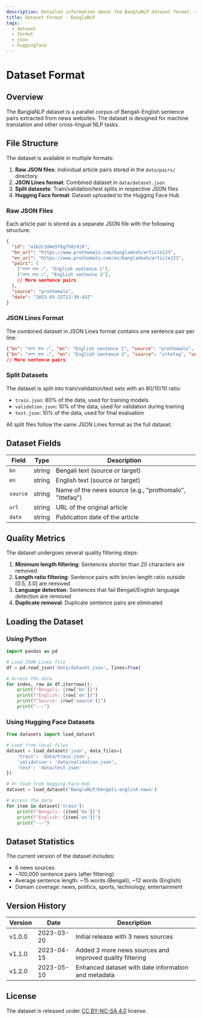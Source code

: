 ```yaml
---
description: Detailed information about the BanglaNLP dataset format, structure, and specifications
title: Dataset Format - BanglaNLP
tags:
  - dataset
  - format
  - json
  - huggingface
---
```


# Dataset Format

## Overview

The BanglaNLP dataset is a parallel corpus of Bengali-English sentence pairs extracted from news websites. The dataset is designed for machine translation and other cross-lingual NLP tasks.

## File Structure

The dataset is available in multiple formats:

1. **Raw JSON files**: Individual article pairs stored in the `data/pairs/` directory
2. **JSON Lines format**: Combined dataset in `data/dataset.json` 
3. **Split datasets**: Train/validation/test splits in respective JSON files
4. **Hugging Face format**: Dataset uploaded to the Hugging Face Hub

### Raw JSON Files

Each article pair is stored as a separate JSON file with the following structure:

```json
{
  "id": "a1b2c3d4e5f6g7h8i9j0",
  "bn_url": "https://www.prothomalo.com/bangladesh/article123",
  "en_url": "https://www.prothomalo.com/en/bangladesh/article123",
  "pairs": [
    ["বাংলা বাক্য ১", "English sentence 1"],
    ["বাংলা বাক্য ২", "English sentence 2"],
    // More sentence pairs
  ],
  "source": "prothomalo",
  "date": "2023-03-15T12:30:45Z"
}
```

### JSON Lines Format

The combined dataset in JSON Lines format contains one sentence pair per line:

```json
{"bn": "বাংলা বাক্য ১", "en": "English sentence 1", "source": "prothomalo", "url": "https://www.prothomalo.com/article1", "date": "2023-03-15"}
{"bn": "বাংলা বাক্য ২", "en": "English sentence 2", "source": "ittefaq", "url": "https://www.ittefaq.com/article2", "date": "2023-03-16"}
// More sentence pairs
```

### Split Datasets

The dataset is split into train/validation/test sets with an 80/10/10 ratio:

- `train.json`: 80% of the data, used for training models
- `validation.json`: 10% of the data, used for validation during training
- `test.json`: 10% of the data, used for final evaluation

All split files follow the same JSON Lines format as the full dataset.

## Dataset Fields

| Field | Type | Description |
|-------|------|-------------|
| `bn` | string | Bengali text (source or target) |
| `en` | string | English text (source or target) |
| `source` | string | Name of the news source (e.g., "prothomalo", "ittefaq") |
| `url` | string | URL of the original article |
| `date` | string | Publication date of the article |

## Quality Metrics

The dataset undergoes several quality filtering steps:

1. **Minimum length filtering**: Sentences shorter than 20 characters are removed
2. **Length ratio filtering**: Sentence pairs with bn/en length ratio outside [0.5, 3.0] are removed
3. **Language detection**: Sentences that fail Bengali/English language detection are removed
4. **Duplicate removal**: Duplicate sentence pairs are eliminated

## Loading the Dataset

### Using Python

```python
import pandas as pd

# Load JSON Lines file
df = pd.read_json('data/dataset.json', lines=True)

# Access the data
for index, row in df.iterrows():
    print(f"Bengali: {row['bn']}")
    print(f"English: {row['en']}")
    print(f"Source: {row['source']}")
    print("---")
```

### Using Hugging Face Datasets

```python
from datasets import load_dataset

# Load from local files
dataset = load_dataset('json', data_files={
    'train': 'data/train.json',
    'validation': 'data/validation.json',
    'test': 'data/test.json'
})

# Or load from Hugging Face Hub
dataset = load_dataset('BanglaNLP/bengali-english-news')

# Access the data
for item in dataset['train']:
    print(f"Bengali: {item['bn']}")
    print(f"English: {item['en']}")
    print("---")
```

## Dataset Statistics

The current version of the dataset includes:

- 6 news sources
- ~100,000 sentence pairs (after filtering)
- Average sentence length: ~15 words (Bengali), ~12 words (English)
- Domain coverage: news, politics, sports, technology, entertainment

## Version History

| Version | Date | Description |
|---------|------|-------------|
| v1.0.0 | 2023-03-20 | Initial release with 3 news sources |
| v1.1.0 | 2023-04-15 | Added 3 more news sources and improved quality filtering |
| v1.2.0 | 2023-05-10 | Enhanced dataset with date information and metadata |

## License

The dataset is released under [CC BY-NC-SA 4.0](https://creativecommons.org/licenses/by-nc-sa/4.0/) license.
